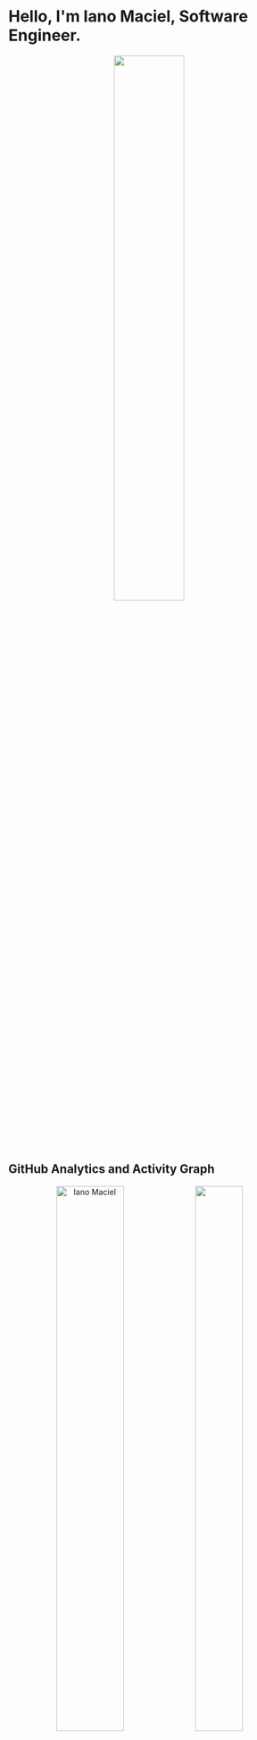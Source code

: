 # Hello, I'm Iano Maciel, Software Engineer.

<div align="center">
 <img width="50%" height="50%" src="https://user-images.githubusercontent.com/71051791/230789758-3ef069e3-edcd-4562-bd58-7f445095d69b.gif"/> 
</div>

## GitHub Analytics and Activity Graph
<div align="center">  
  <img width="49%" height="50%" src="https://github-readme-stats.vercel.app/api?username=IanoMaciel&show_icons=true&count_private=true&hide_border=true&title_color=00bfbf&icon_color=00bfbf&text_color=c9d1d9&bg_color=0d1117" alt="Iano Maciel" /> 
 
  <img width="41%" height="50%" src="https://github-readme-stats.vercel.app/api/top-langs/?username=IanoMaciel&layout=compact&hide_border=true&title_color=00bfbf&text_color=00bfbf&bg_color=0d1117" />
</div>

![Github activity graph](https://github-readme-activity-graph.cyclic.app/graph?username=IanoMaciel&theme=gotham)

